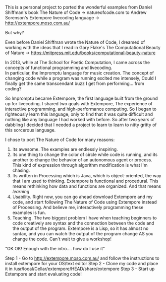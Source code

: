This is a personal project to ported the wonderful examples from Daniel Shiffman's book The Nature of Code -> natureofcode.com
to Andrew Sorenson's Extempore livecoding language -> http://extempore.moso.com.au/

But why?

Even before Daniel Shiffman wrote the Nature of Code, I dreamed of working with the ideas that I read in Gary Flake's 
The Computational Beauty of Nature -> https://mitpress.mit.edu/books/computational-beauty-nature

In 2013, while at The School for Poetic Computation, I came across the concepts of functional programming and livecoding.  
In particular, the Impromptu language for music creation.  The concept of changing code while a program was running excited me intensely, 
Could I finally get the same transcendant buzz I get from performing... from coding?

So Impromptu became Extempore, the first language built from the ground up for livecoding.  I shared two goals with Extempore,
The experience of interactive programming, and high-performance computing.  So I began to righteously learn this language, only
to find that it was quite difficult and nothing like any language I had worked with before. So after two years of dabbling I decided
that I needed a project to learn to learn to nitty gritty of this sorcerous language.

I chose to port The Nature of Code for many reasons:
1) Its awesome. The examples are endlessly inspiring.
2) Its one thing to change the color of circle while code is running, and its another to change the behavior of an autonomous agent 
or process. This kind of expression through algorithm modification is what I'm chasing.
3) Its written in Processing which is Java, which is object-oriented, the way that I am used to thinking. 
Extempore is functional and procedural.  This means rethinking how data and functions are organized. And that means *learning*
4) Usability.  Right now, you can go ahead download Extempore and my code, and start following The Nature of Code using Extempore
instead of Processing. And believe me, interactively programming these examples is fun.
5) Teaching. The two biggest problem I have when teaching beginners to code creatively are syntax and the connection between the code and
the output of the program.  Extempore is a Lisp, so it has almost no syntax, and you can watch the output of the program change AS you change 
the code. Can't wait to give a workshop!


"OK OK! Enough with the intro.... how do I use it"

Step 1 - Go to http://extempore.moso.com.au/ and follow the instructions to install extempore for your OS/text editor
Step 2 - Clone my code and place it in  /usr/local/Cellar/extempore/HEAD/share/extempore 
Step 3 - Start up Extempore and start evaluating code!
